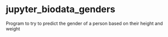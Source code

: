 # jupyter_biodata_genders
Program to try to predict the gender of a person based on their height and weight
